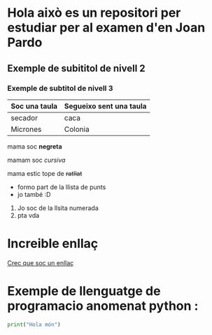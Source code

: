 # Hola això es un repositori per estudiar per al examen d'en Joan Pardo

## Exemple de subititol de nivell 2

### Exemple de subtitol de nivell 3

|Soc una taula| Segueixo sent una taula|
|----------|---------------------------|
|secador   |caca                       |
|Micrones  |Colonia                    |
mama soc **negreta**

mamam soc *cursiva* 

mama estic tope de ~~ratllat~~  

- formo part de la llista de punts
- jo també :D

1. Jo soc de la llsita numerada
2. pta vda


# Increible enllaç
[Crec que soc un enllaç](https://youtube.com)


# Exemple de llenguatge de programacio anomenat python : 

```python
print("Hola món") 
```


